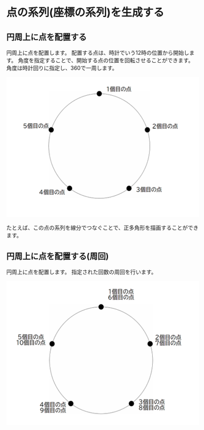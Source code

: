 # 点の系列(座標の系列)を生成する

## 円周上に点を配置する

円周上に点を配置します。
配置する点は、時計でいう12時の位置から開始します。
角度を指定することで、開始する点の位置を回転させることができます。
角度は時計回りに指定し、360で一周します。

![円周上に点を配置する](../../image/functions/series_on_circle_1.png "円周上に点を配置する")

たとえば、この点の系列を線分でつなぐことで、正多角形を描画することができます。

## 円周上に点を配置する(周回)

円周上に点を配置します。
指定された回数の周回を行います。

![円周上に点を配置する(周回)](../../image/functions/series_on_circle_2.png "円周上に点を配置する(周回)")



